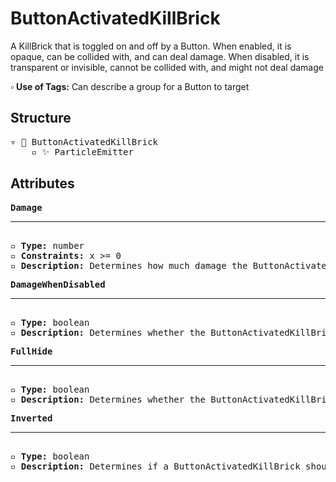 # ButtonActivatedKillBrick

A KillBrick that is toggled on and off by a Button. When enabled, it is opaque, can be collided with, and can deal damage. When disabled, it is transparent or invisible, cannot be collided with, and might not deal damage

▫️ <b>Use of Tags:</b> Can describe a group for a Button to target

## Structure
<pre>
▿ 🔲 ButtonActivatedKillBrick
    ▫️ ✨ ParticleEmitter
</pre>

## Attributes
<pre>
<b>Damage</b>  
<hr>
▫️ <b>Type:</b> number  
▫️ <b>Constraints:</b> x >= 0  
▫️ <b>Description:</b> Determines how much damage the ButtonActivatedKillBrick should deal to the Player
</pre>

<pre>
<b>DamageWhenDisabled</b>  
<hr>
▫️ <b>Type:</b> boolean  
▫️ <b>Description:</b> Determines whether the ButtonActivatedKillBrick should deal damage when toggled off
</pre>

<pre>
<b>FullHide</b>  
<hr>
▫️ <b>Type:</b> boolean  
▫️ <b>Description:</b> Determines whether the ButtonActivatedKillBrick should be invisible when disabled
</pre>

<pre>
<b>Inverted</b>  
<hr>
▫️ <b>Type:</b> boolean  
▫️ <b>Description:</b> Determines if a ButtonActivatedKillBrick should be enabled when disabled, and visa versa
</pre>
